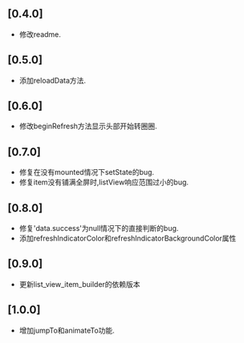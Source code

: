 ## [0.4.0] 
* 修改readme.

## [0.5.0] 
* 添加reloadData方法.

## [0.6.0] 
* 修改beginRefresh方法显示头部开始转圈圈.

## [0.7.0] 
* 修复在没有mounted情况下setState的bug.
* 修复item没有铺满全屏时,listView响应范围过小的bug.

## [0.8.0]
* 修复'data.success'为null情况下的直接判断的bug.
* 添加refreshIndicatorColor和refreshIndicatorBackgroundColor属性

## [0.9.0]
* 更新list_view_item_builder的依赖版本

## [1.0.0]
* 增加jumpTo和animateTo功能.